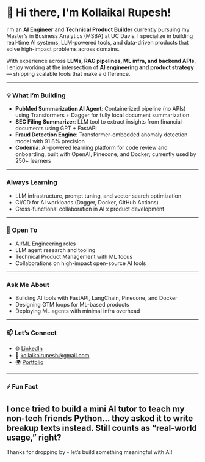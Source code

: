 # 👋 Hi there, I'm Kollaikal Rupesh!

I'm an **AI Engineer** and **Technical Product Builder** currently pursuing my Master’s in Business Analytics (MSBA) at UC Davis. I specialize in building real-time AI systems, LLM-powered tools, and data-driven products that solve high-impact problems across domains.

With experience across **LLMs, RAG pipelines, ML infra, and backend APIs**, I enjoy working at the intersection of **AI engineering and product strategy** — shipping scalable tools that make a difference.

---

### 💡 What I’m Building

-  **PubMed Summarization AI Agent**: Containerized pipeline (no APIs) using Transformers + Dagger for fully local document summarization  
-  **SEC Filing Summarizer**: LLM tool to extract insights from financial documents using GPT + FastAPI  
-  **Fraud Detection Engine**: Transformer-embedded anomaly detection model with 91.8% precision  
-  **Codemia**: AI-powered learning platform for code review and onboarding, built with OpenAI, Pinecone, and Docker; currently used by 250+ learners

---

### Always Learning

- LLM infrastructure, prompt tuning, and vector search optimization  
- CI/CD for AI workloads (Dagger, Docker, GitHub Actions)  
- Cross-functional collaboration in AI x product development

---

### 🤝 Open To

- AI/ML Engineering roles  
- LLM agent research and tooling  
- Technical Product Management with ML focus  
- Collaborations on high-impact open-source AI tools

---

### Ask Me About

- Building AI tools with FastAPI, LangChain, Pinecone, and Docker  
- Designing GTM loops for ML-based products  
- Deploying ML agents with minimal infra overhead

---

### 📫 Let’s Connect

- 🌐 [LinkedIn](https://linkedin.com/in/kollaikalrupesh)  
- 📧 kollaikalrupesh@gmail.com
- 🌍 [Portfolio](https://kollaikalrupesh.lovable.app)

---

### ⚡ Fun Fact

I once tried to build a mini AI tutor to teach my non-tech friends Python… they asked it to write breakup texts instead. Still counts as “real-world usage,” right?
---

Thanks for dropping by - let’s build something meaningful with AI!
